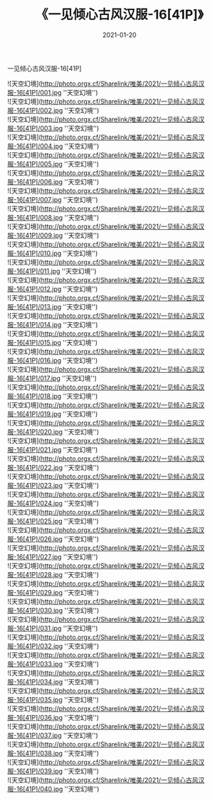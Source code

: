 ﻿---
layout: post
title:  《一见倾心古风汉服-16[41P]》
date:   2021-01-20
img: http://photo.orgx.cf/Sharelink/唯美/2021/一见倾心古风汉服-16[41P]/000.jpg
categories: [美女, 清纯, 唯美]
---

一见倾心古风汉服-16[41P]



![天空幻境](http://photo.orgx.cf/Sharelink/唯美/2021/一见倾心古风汉服-16[41P]/001.jpg ''天空幻境'') <br>
![天空幻境](http://photo.orgx.cf/Sharelink/唯美/2021/一见倾心古风汉服-16[41P]/002.jpg ''天空幻境'') <br>
![天空幻境](http://photo.orgx.cf/Sharelink/唯美/2021/一见倾心古风汉服-16[41P]/003.jpg ''天空幻境'') <br>
![天空幻境](http://photo.orgx.cf/Sharelink/唯美/2021/一见倾心古风汉服-16[41P]/004.jpg ''天空幻境'') <br>
![天空幻境](http://photo.orgx.cf/Sharelink/唯美/2021/一见倾心古风汉服-16[41P]/005.jpg ''天空幻境'') <br>
![天空幻境](http://photo.orgx.cf/Sharelink/唯美/2021/一见倾心古风汉服-16[41P]/006.jpg ''天空幻境'') <br>
![天空幻境](http://photo.orgx.cf/Sharelink/唯美/2021/一见倾心古风汉服-16[41P]/007.jpg ''天空幻境'') <br>
![天空幻境](http://photo.orgx.cf/Sharelink/唯美/2021/一见倾心古风汉服-16[41P]/008.jpg ''天空幻境'') <br>
![天空幻境](http://photo.orgx.cf/Sharelink/唯美/2021/一见倾心古风汉服-16[41P]/009.jpg ''天空幻境'') <br>
![天空幻境](http://photo.orgx.cf/Sharelink/唯美/2021/一见倾心古风汉服-16[41P]/010.jpg ''天空幻境'') <br>
![天空幻境](http://photo.orgx.cf/Sharelink/唯美/2021/一见倾心古风汉服-16[41P]/011.jpg ''天空幻境'') <br>
![天空幻境](http://photo.orgx.cf/Sharelink/唯美/2021/一见倾心古风汉服-16[41P]/012.jpg ''天空幻境'') <br>
![天空幻境](http://photo.orgx.cf/Sharelink/唯美/2021/一见倾心古风汉服-16[41P]/013.jpg ''天空幻境'') <br>
![天空幻境](http://photo.orgx.cf/Sharelink/唯美/2021/一见倾心古风汉服-16[41P]/014.jpg ''天空幻境'') <br>
![天空幻境](http://photo.orgx.cf/Sharelink/唯美/2021/一见倾心古风汉服-16[41P]/015.jpg ''天空幻境'') <br>
![天空幻境](http://photo.orgx.cf/Sharelink/唯美/2021/一见倾心古风汉服-16[41P]/016.jpg ''天空幻境'') <br>
![天空幻境](http://photo.orgx.cf/Sharelink/唯美/2021/一见倾心古风汉服-16[41P]/017.jpg ''天空幻境'') <br>
![天空幻境](http://photo.orgx.cf/Sharelink/唯美/2021/一见倾心古风汉服-16[41P]/018.jpg ''天空幻境'') <br>
![天空幻境](http://photo.orgx.cf/Sharelink/唯美/2021/一见倾心古风汉服-16[41P]/019.jpg ''天空幻境'') <br>
![天空幻境](http://photo.orgx.cf/Sharelink/唯美/2021/一见倾心古风汉服-16[41P]/020.jpg ''天空幻境'') <br>
![天空幻境](http://photo.orgx.cf/Sharelink/唯美/2021/一见倾心古风汉服-16[41P]/021.jpg ''天空幻境'') <br>
![天空幻境](http://photo.orgx.cf/Sharelink/唯美/2021/一见倾心古风汉服-16[41P]/022.jpg ''天空幻境'') <br>
![天空幻境](http://photo.orgx.cf/Sharelink/唯美/2021/一见倾心古风汉服-16[41P]/023.jpg ''天空幻境'') <br>
![天空幻境](http://photo.orgx.cf/Sharelink/唯美/2021/一见倾心古风汉服-16[41P]/024.jpg ''天空幻境'') <br>
![天空幻境](http://photo.orgx.cf/Sharelink/唯美/2021/一见倾心古风汉服-16[41P]/025.jpg ''天空幻境'') <br>
![天空幻境](http://photo.orgx.cf/Sharelink/唯美/2021/一见倾心古风汉服-16[41P]/026.jpg ''天空幻境'') <br>
![天空幻境](http://photo.orgx.cf/Sharelink/唯美/2021/一见倾心古风汉服-16[41P]/027.jpg ''天空幻境'') <br>
![天空幻境](http://photo.orgx.cf/Sharelink/唯美/2021/一见倾心古风汉服-16[41P]/028.jpg ''天空幻境'') <br>
![天空幻境](http://photo.orgx.cf/Sharelink/唯美/2021/一见倾心古风汉服-16[41P]/029.jpg ''天空幻境'') <br>
![天空幻境](http://photo.orgx.cf/Sharelink/唯美/2021/一见倾心古风汉服-16[41P]/030.jpg ''天空幻境'') <br>
![天空幻境](http://photo.orgx.cf/Sharelink/唯美/2021/一见倾心古风汉服-16[41P]/031.jpg ''天空幻境'') <br>
![天空幻境](http://photo.orgx.cf/Sharelink/唯美/2021/一见倾心古风汉服-16[41P]/032.jpg ''天空幻境'') <br>
![天空幻境](http://photo.orgx.cf/Sharelink/唯美/2021/一见倾心古风汉服-16[41P]/033.jpg ''天空幻境'') <br>
![天空幻境](http://photo.orgx.cf/Sharelink/唯美/2021/一见倾心古风汉服-16[41P]/034.jpg ''天空幻境'') <br>
![天空幻境](http://photo.orgx.cf/Sharelink/唯美/2021/一见倾心古风汉服-16[41P]/035.jpg ''天空幻境'') <br>
![天空幻境](http://photo.orgx.cf/Sharelink/唯美/2021/一见倾心古风汉服-16[41P]/036.jpg ''天空幻境'') <br>
![天空幻境](http://photo.orgx.cf/Sharelink/唯美/2021/一见倾心古风汉服-16[41P]/037.jpg ''天空幻境'') <br>
![天空幻境](http://photo.orgx.cf/Sharelink/唯美/2021/一见倾心古风汉服-16[41P]/038.jpg ''天空幻境'') <br>
![天空幻境](http://photo.orgx.cf/Sharelink/唯美/2021/一见倾心古风汉服-16[41P]/039.jpg ''天空幻境'') <br>
![天空幻境](http://photo.orgx.cf/Sharelink/唯美/2021/一见倾心古风汉服-16[41P]/040.jpg ''天空幻境'') <br>